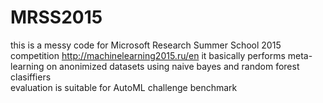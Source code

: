 # MRSS2015
this is a messy code for Microsoft Research Summer School 2015 competition http://machinelearning2015.ru/en
it basically performs meta-learning on anonimized datasets using naive bayes and random forest clasiffiers  
evaluation is suitable for AutoML challenge benchmark
